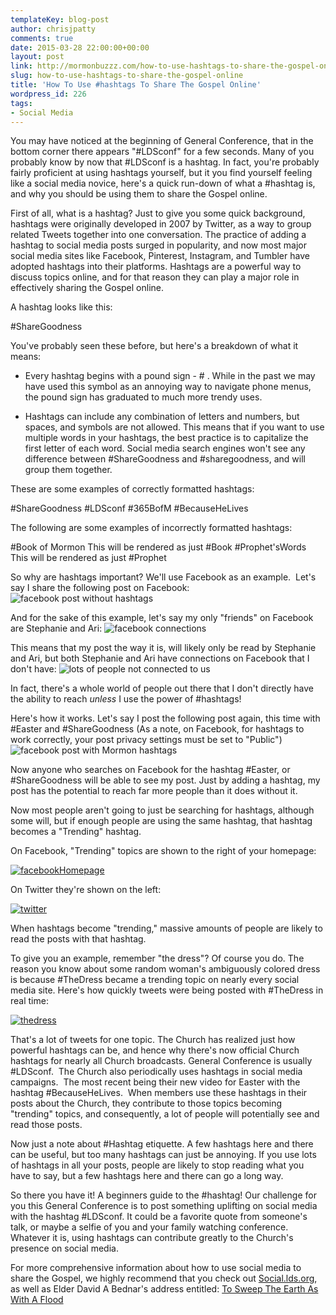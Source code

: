 ```yaml
---
templateKey: blog-post
author: chrisjpatty
comments: true
date: 2015-03-28 22:00:00+00:00
layout: post
link: http://mormonbuzzz.com/how-to-use-hashtags-to-share-the-gospel-online/
slug: how-to-use-hashtags-to-share-the-gospel-online
title: 'How To Use #hashtags To Share The Gospel Online'
wordpress_id: 226
tags:
- Social Media
---
```


You may have noticed at the beginning of General Conference, that in the bottom corner there appears "#LDSconf" for a few seconds. Many of you probably know by now that #LDSconf is a hashtag. In fact, you're probably fairly proficient at using hashtags yourself, but it you find yourself feeling like a social media novice, here's a quick run-down of what a #hashtag is, and why you should be using them to share the Gospel online.

First of all, what is a hashtag? Just to give you some quick background, hashtags were originally developed in 2007 by Twitter, as a way to group related Tweets together into one conversation. The practice of adding a hashtag to social media posts surged in popularity, and now most major social media sites like Facebook, Pinterest, Instagram, and Tumbler have adopted hashtags into their platforms. Hashtags are a powerful way to discuss topics online, and for that reason they can play a major role in effectively sharing the Gospel online.

A hashtag looks like this:

#ShareGoodness

You've probably seen these before, but here's a breakdown of what it means:



	
  * Every hashtag begins with a pound sign - # . While in the past we may have used this symbol as an annoying way to navigate phone menus, the pound sign has graduated to much more trendy uses.

	
  * Hashtags can include any combination of letters and numbers, but spaces, and symbols are not allowed. This means that if you want to use multiple words in your hashtags, the best practice is to capitalize the first letter of each word. Social media search engines won't see any difference between #ShareGoodness and #sharegoodness, and will group them together.


These are some examples of correctly formatted hashtags:

#ShareGoodness
#LDSconf
#365BofM
#BecauseHeLives

The following are some examples of incorrectly formatted hashtags:

#Book of Mormon
This will be rendered as just #Book
#Prophet'sWords
This will be rendered as just #Prophet

So why are hashtags important? We'll use Facebook as an example.  Let's say I share the following post on Facebook:
![facebook post without hashtags](/img/facebook-post.png)

And for the sake of this example, let's say my only "friends" on Facebook are Stephanie and Ari:
![facebook connections](/img/hashtags-01.jpg)

This means that my post the way it is, will likely only be read by Stephanie and Ari, but both Stephanie and Ari have connections on Facebook that I don't have:
![lots of people not connected to us](/img/hashtags-02.jpg)

In fact, there's a whole world of people out there that I don't directly have the ability to reach _unless_ I use the power of #hashtags!

Here's how it works. Let's say I post the following post again, this time with #Easter and #ShareGoodness (As a note, on Facebook, for hashtags to work correctly, your post privacy settings must be set to "Public")
![facebook post with Mormon hashtags](/img/facebook-post-with-hashtag.png)

Now anyone who searches on Facebook for the hashtag #Easter, or #ShareGoodness will be able to see my post. Just by adding a hashtag, my post has the potential to reach far more people than it does without it.

Now most people aren't going to just be searching for hashtags, although some will, but if enough people are using the same hashtag, that hashtag becomes a "Trending" hashtag.

On Facebook, "Trending" topics are shown to the right of your homepage:

[![facebookHomepage](/img/facebookHomepage.jpg)](/img/facebookHomepage.jpg)

On Twitter they're shown on the left:

[![twitter](/img/twitter.jpg)](/img/twitter.jpg)

When hashtags become "trending," massive amounts of people are likely to read the posts with that hashtag.

To give you an example, remember "the dress"? Of course you do. The reason you know about some random woman's ambiguously colored dress is because #TheDress became a trending topic on nearly every social media site. Here's how quickly tweets were being posted with #TheDress in real time:

[![thedress](/img/thedress.gif)](/img/thedress.gif)

That's a lot of tweets for one topic. The Church has realized just how powerful hashtags can be, and hence why there's now official Church hashtags for nearly all Church broadcasts. General Conference is usually #LDSconf.  The Church also periodically uses hashtags in social media campaigns.  The most recent being their new video for Easter with the hashtag #BecauseHeLives.  When members use these hashtags in their posts about the Church, they contribute to those topics becoming "trending" topics, and consequently, a lot of people will potentially see and read those posts.

Now just a note about #Hashtag etiquette. A few hashtags here and there can be useful, but too many hashtags can just be annoying. If you use lots of hashtags in all your posts, people are likely to stop reading what you have to say, but a few hashtags here and there can go a long way.

So there you have it! A beginners guide to the #hashtag! Our challenge for you this General Conference is to post something uplifting on social media with the hashtag #LDSconf. It could be a favorite quote from someone's talk, or maybe a selfie of you and your family watching conference. Whatever it is, using hashtags can contribute greatly to the Church's presence on social media.

For more comprehensive information about how to use social media to share the Gospel, we highly recommend that you check out [Social.lds.org](https://www.lds.org/church/share/goodness?lang=eng&cid=c:rd:ocs:shareGoodnessBednar), as well as Elder David A Bednar's address entitled: [To Sweep The Earth As With A Flood](https://www.lds.org/prophets-and-apostles/unto-all-the-world/to-sweep-the-earth-as-with-a-flood?lang=eng)

